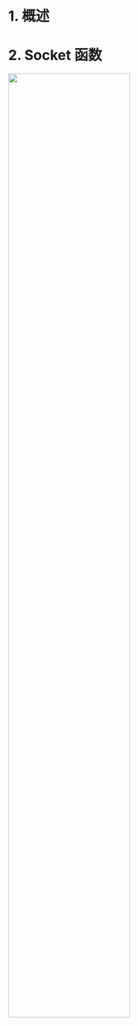 # 1. 概述


# 2. Socket 函数

<img src=" https://coachhe-1305181419.cos.ap-guangzhou.myqcloud.com/Redis/20221211191104.png" width = "70%" />


